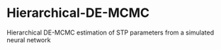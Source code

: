 # Hierarchical-DE-MCMC
Hierarchical DE-MCMC estimation of STP parameters from a simulated neural network
